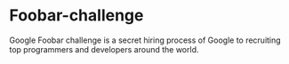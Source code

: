 # Foobar-challenge
Google Foobar challenge is a secret hiring process of Google to recruiting top programmers and developers around the world.
